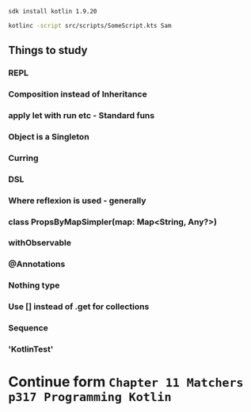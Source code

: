 ```bash
sdk install kotlin 1.9.20
```

```bash
kotlinc -script src/scripts/SomeScript.kts Sam
```

## Things to study
### REPL
### Composition instead of Inheritance
### apply let with run etc - Standard funs
### Object is a Singleton
### Curring
### DSL
### Where reflexion is used - generally
### class PropsByMapSimpler(map: Map<String, Any?>)
### withObservable
### @Annotations
### Nothing type
### Use [] instead of .get for collections
### Sequence
### 'KotlinTest'


# Continue form `Chapter 11 Matchers p317 Programming Kotlin`